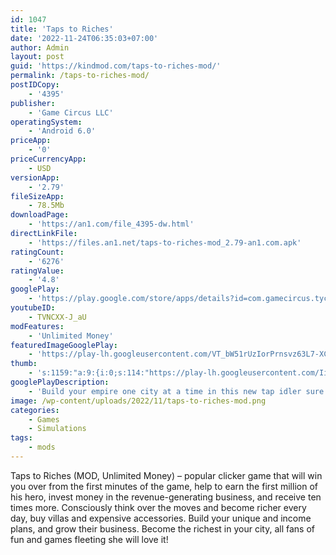 ```yaml
---
id: 1047
title: 'Taps to Riches'
date: '2022-11-24T06:35:03+07:00'
author: Admin
layout: post
guid: 'https://kindmod.com/taps-to-riches-mod/'
permalink: /taps-to-riches-mod/
postIDCopy:
    - '4395'
publisher:
    - 'Game Circus LLC'
operatingSystem:
    - 'Android 6.0'
priceApp:
    - '0'
priceCurrencyApp:
    - USD
versionApp:
    - '2.79'
fileSizeApp:
    - 78.5Mb
downloadPage:
    - 'https://an1.com/file_4395-dw.html'
directLinkFile:
    - 'https://files.an1.net/taps-to-riches-mod_2.79-an1.com.apk'
ratingCount:
    - '6276'
ratingValue:
    - '4.8'
googlePlay:
    - 'https://play.google.com/store/apps/details?id=com.gamecircus.tycoon'
youtubeID:
    - TVNCXX-J_aU
modFeatures:
    - 'Unlimited Money'
featuredImageGooglePlay:
    - 'https://play-lh.googleusercontent.com/VT_bW51rUzIorPrnsvz63L7-XCBPdc4he77TNgBHal3vgYd3Y8RUC72VNtK4TzISCd4'
thumb:
    - 's:1159:"a:9:{i:0;s:114:"https://play-lh.googleusercontent.com/IimnsLxExDIMbNIlZM4HP8CHVn3_wESk9S6C_rocLSCJhM_DXTq7PwrGQ0dqitEQug=w526-h296";i:1;s:115:"https://play-lh.googleusercontent.com/Z00BV9yIcwEmJhERJaoOmwcoF0wv-shGlfJFM2ks4dTrysgYw6o-gaAUCfOq_LR0z0I=w526-h296";i:2;s:115:"https://play-lh.googleusercontent.com/nHOVlNKTdT1_SPMOsZglDbeqg0qHL83FLjri2MHhEsrcq_Ufk5Gal17xRVA5jfBnaDY=w526-h296";i:3;s:115:"https://play-lh.googleusercontent.com/0c5xmnpsCTJIpAyadzEElZkHFVv1pVn1BCcKUs9A-xB5xbEvBPIiXwd7LU2ErmTcqLU=w526-h296";i:4;s:115:"https://play-lh.googleusercontent.com/twqXB314f5Kh0NuSdQQrQmDzv9BtRHEYbHc2Xsn7qAINf6f_PS2QYLYKcsR00OCQAiI=w526-h296";i:5;s:115:"https://play-lh.googleusercontent.com/nt_mJfn7M6bsQ2gKNMu_YZc6G61qE1Fq8_aPCX2DOz9Wb3nEGoVkj1BQ7MyO3EKwn0g=w526-h296";i:6;s:116:"https://play-lh.googleusercontent.com/Gr_AK9vBdXkudOsMp26gcMt3f7GksGMuFH63nJYS_4JTGOBjxNhA7JJViDzWrkiwCUUR=w526-h296";i:7;s:115:"https://play-lh.googleusercontent.com/QSSftS23naalDV86XupkqwOGtYVgylq5URF6E2pk_WiC0KJE-ZPhLihQSwGLdyYsS7k=w526-h296";i:8;s:116:"https://play-lh.googleusercontent.com/yzz_uIymVeVCUWlYbaUAuZnMp-Nx2aIO9TtXuA6IN4MC0lNBl4OP_zLeEejK-1qWAOOH=w526-h296";}";'
googlePlayDescription:
    - 'Build your empire one city at a time in this new tap idler sure to make you money hungry! Tap to make money, tap to upgrade your city’s business buildings, and tap some more! Unlock, hire, and collect as many Advisors and Bizbots as you can to upgrade your business value, build your cities faster, and earn a stash of cash as you rise from rags to riches! Valuable Adviser bonuses will have you tapping even faster! Can you become a billionaire business tycoon or will you fail as a capitalist?. From the creators of Coin Dozer and Brick Breaker Hero, Taps to Riches will have you tapping everywhere you go!. - Expand your empire into multiple cities with unique challenges'
image: /wp-content/uploads/2022/11/taps-to-riches-mod.png
categories:
    - Games
    - Simulations
tags:
    - mods
---
```


Taps to Riches (MOD, Unlimited Money) – popular clicker game that will win you over from the first minutes of the game, help to earn the first million of his hero, invest money in the revenue-generating business, and receive ten times more. Consciously think over the moves and become richer every day, buy villas and expensive accessories. Build your unique and income plans, and grow their business. Become the richest in your city, all fans of fun and games fleeting she will love it!